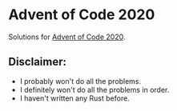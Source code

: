 # Advent of Code 2020

Solutions for [Advent of Code 2020](https://adventofcode.com/).

## Disclaimer:
* I probably won't do all the problems.
* I definitely won't do all the problems in order.
* I haven't written any Rust before.

